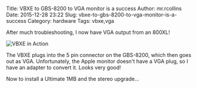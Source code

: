 Title: VBXE to GBS-8200 to VGA monitor is a success
Author: mr.rcollins
Date: 2015-12-28 23:22
Slug: vbxe-to-gbs-8200-to-vga-monitor-is-a-success
Category: hardware
Tags: vbxe,vga

After much troubleshooting, I now have VGA output from an 800XL!

![VBXE in Action](http://cdn.gtia.com/pics/2015/IMG_9078-2.jpeg)

The VBXE plugs into the 5 pin connector on the GBS-8200, which then goes out as VGA. Unfortunately, the Apple monitor doesn't have a VGA plug, so I have an adapter to convert it. Looks very good!

Now to install a Ultimate 1MB and the stereo upgrade...

